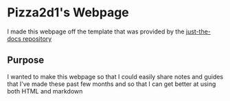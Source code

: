 # Pizza2d1's Webpage
I made this webpage off the template that was provided by the [just-the-docs repository](https://github.com/just-the-docs/just-the-docs-template)

## Purpose
I wanted to make this webpage so that I could easily share notes and guides that I've made these past few months and so that I can get better at using both HTML and markdown